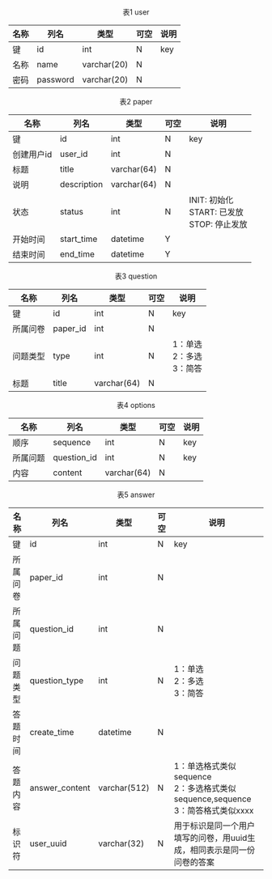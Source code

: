 <div style="text-align:center;">表1 
    user

| 名称 | 列名     | 类型        | 可空 | 说明 |
| ---- | -------- | ----------- | ---- | ---- |
| 键   | id       | int         | N    | key  |
| 名称 | name     | varchar(20) | N    |      |
| 密码 | password | varchar(20) | N    |      |

<div style="text-align:center;">表2 paper

| 名称     | 列名        | 类型        | 可空 | 说明                    |
| -------- | ----------- | ----------- | ---- | ----------------------- |
| 键       | id          | int         | N    | key                     |
| 创建用户id | user_id    | int         | N    |                   |
| 标题     | title       | varchar(64) | N    |                         |
| 说明     | description | varchar(64) | N    |                         |
| 状态     | status      | int         | N    | INIT: 初始化<br/> START: 已发放<br/>STOP: 停止发放|
| 开始时间 | start_time  | datetime    | Y    |                         |
| 结束时间 | end_time    | datetime    | Y    |                         |

<div style="text-align:center;">表3 question

| 名称     | 列名     | 类型        | 可空 | 说明                          |
| -------- | -------- | ----------- | ---- | ----------------------------- |
| 键       | id       | int         | N    | key                           |
| 所属问卷 | paper_id | int         | N    |                               |
| 问题类型 | type     | int         | N    | 1：单选<br>2：多选<br>3：简答 |
| 标题     | title    | varchar(64) | N    |                               |

<div style="text-align:center;">表4 options

| 名称     | 列名        | 类型        | 可空 | 说明 |
| -------- | ----------- | ----------- | ---- | ---- |
| 顺序       | sequence   | int         | N    | key  |
| 所属问题 | question_id | int         | N    |  key    |
| 内容     | content     | varchar(64) | N    |      |

<div style="text-align:center;">表5 answer

| 名称     | 列名           | 类型         | 可空 | 说明                                                         |
| -------- | -------------- | ------------ | ---- | ------------------------------------------------------------ |
| 键       | id             | int          | N    | key                                                          |
| 所属问卷 | paper_id       | int          | N    |                                                              |
| 所属问题 | question_id    | int          | N    |                                                              |
| 问题类型 | question_type  | int          | N    | 1：单选<br/>2：多选<br/>3：简答                              |
| 答题时间 | create_time    | datetime     | N    |                                                              |
| 答题内容 | answer_content | varchar(512) | N    | 1：单选格式类似sequence<br/>2：多选格式类似sequence,sequence<br/>3：简答格式类似xxxx |
| 标识符   | user_uuid      | varchar(32)  | N    | 用于标识是同一个用户填写的问卷，用uuid生成，相同表示是同一份问卷的答案 |

